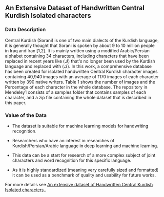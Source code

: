 ## An Extensive Dataset of Handwritten Central Kurdish Isolated characters



### Data Description
Central Kurdish (Sorani) is one of two main dialects of the Kurdish language, it is generally thought that Sorani is spoken by about 9 to 10 million people in Iraq and Iran [1,2]. It is mainly written using a modified Arabic/Persian alphabet containing 34 characters, including characters that have been replaced in recent years like (ك) that's no longer been used by the Kurdish language and replaced with (ک). In this work, a comprehensive database has been created for isolated handwritten Central Kurdish character images containing 40,940 images with an average of 1170 images of each character written by 390 native writers. Table 1 shows the number of images and the Percentage of each character in the whole database. The repository in Mendeley1 consists of a samples folder that contains samples of each character, and a zip file containing the whole dataset that is described in this paper.

### Value of the Data


* The dataset is suitable for machine learning models for handwriting recognition.

* Researchers who have an interest in researches of Kurdish/Persian/Arabic language in deep learning and machine learning.

* This data can be a start for research of a more complex subject of joint characters and word recognition for this specific language.

* As it is highly standardized (meaning very carefully sized and formatted) it can be used as a benchmark of quality and usability for future works.


For more details see [An extensive dataset of Handwritten Central Kurdish Isolated characters.](https://www.sciencedirect.com/science/article/pii/S2352340921007605).
